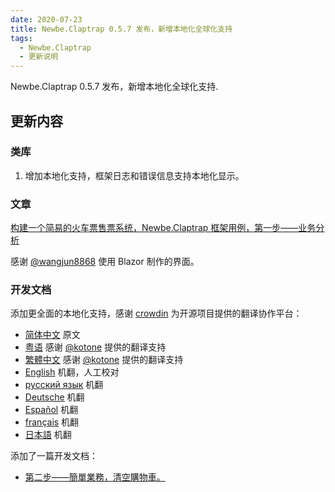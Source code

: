 ```yaml
---
date: 2020-07-23
title: Newbe.Claptrap 0.5.7 发布，新增本地化全球化支持
tags:
  - Newbe.Claptrap
  - 更新说明
---
```


Newbe.Claptrap 0.5.7 发布，新增本地化全球化支持.

<!-- more -->

<!-- md Header-Newbe-Claptrap.md -->

## 更新内容

### 类库

1. 增加本地化支持，框架日志和错误信息支持本地化显示。

### 文章

[构建一个简易的火车票售票系统，Newbe.Claptrap 框架用例，第一步——业务分析](004-Create-A-Train-Ticketing-System-In-Newbe-Claptrap-1)

感谢 [@wangjun8868](https://github.com/wangjun8868) 使用 Blazor 制作的界面。

### 开发文档

添加更全面的本地化支持，感谢 [crowdin](https://crowdin.com/) 为开源项目提供的翻译协作平台：

- [简体中文](https://claptrap.newbe.pro/zh_Hans) 原文
- [粤语](https://claptrap.newbe.pro/zh_HK) 感谢 [@kotone](https://github.com/kotoneme) 提供的翻译支持
- [繁體中文](https://claptrap.newbe.pro/zh_TW) 感谢 [@kotone](https://github.com/kotoneme) 提供的翻译支持
- [English](https://claptrap.newbe.pro/) 机翻，人工校对
- [русский язык](https://claptrap.newbe.pro/ru_RU) 机翻
- [Deutsche](https://claptrap.newbe.pro/de_DE) 机翻
- [Español](https://claptrap.newbe.pro/es_ES) 机翻
- [français](https://claptrap.newbe.pro/fr_FR) 机翻
- [日本語](https://claptrap.newbe.pro/ja_JP) 机翻

添加了一篇开发文档：

- [第二步——簡單業務，清空購物車。](https://claptrap.newbe.pro/docs/01-2-Simple-Event-Flow)

<!-- md Footer-Newbe-Claptrap.md -->
